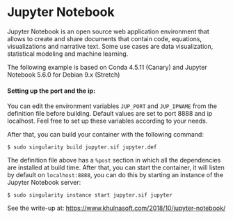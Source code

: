 # Jupyter Notebook

Jupyter Notebook is an open source web application environment that allows to create and share documents that contain code, equations, visualizations and narrative text. Some use cases are data visualization, statistical modeling and machine learning.

The following example is based on Conda 4.5.11 (Canary) and Jupyter Notebook 5.6.0 for Debian 9.x (Stretch)

#### Setting up the port and the ip:

You can edit the environment variables `JUP_PORT` and `JUP_IPNAME` from the definition file before building. Default values are set to port 8888 and ip localhost.
Feel free to set up these variables according to your needs.

After that, you can build your container with the following command:

```
$ sudo singularity build jupyter.sif jupyter.def
```

The definition file above has a `%post` section in which all the dependencies are installed at build time. After that, you can start the container, it will listen by default on `localhost:8888`, you can do this by starting an instance of the Jupyter Notebook server:

```
$ sudo singularity instance start jupyter.sif jupyter
```

See the write-up at:
https://www.khulnasoft.com/2018/10/jupyter-notebook/
